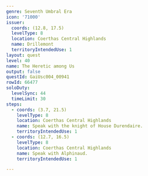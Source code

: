 ```yaml
---
genre: Seventh Umbral Era
icon: '71000'
issuer:
  coords: (12.8, 17.5)
  levelType: 8
  location: Coerthas Central Highlands
  name: Drillemont
  territoryIntendedUse: 1
layout: quest
level: 40
name: The Heretic among Us
output: false
questId: GaiUsc004_00941
rowId: 66477
soloDuty:
  levelSync: 44
  timeLimit: 30
steps:
  - coords: (3.7, 21.5)
    levelType: 8
    location: Coerthas Central Highlands
    name: Speak with the knight of House Durendaire.
    territoryIntendedUse: 1
  - coords: (12.7, 16.5)
    levelType: 8
    location: Coerthas Central Highlands
    name: Speak with Alphinaud.
    territoryIntendedUse: 1

---
```

